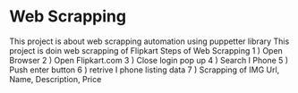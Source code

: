 # Web Scrapping
 This project is about web scrapping automation using puppetter library
This project is doin web scrapping of Flipkart 
Steps of Web Scrapping
1 ) Open Browser
2 ) Open Flipkart.com
3 ) Close login pop up
4 ) Search I Phone
5 ) Push enter button
6 ) retrive I phone listing data
7 ) Scrapping of IMG Url, Name, Description, Price
